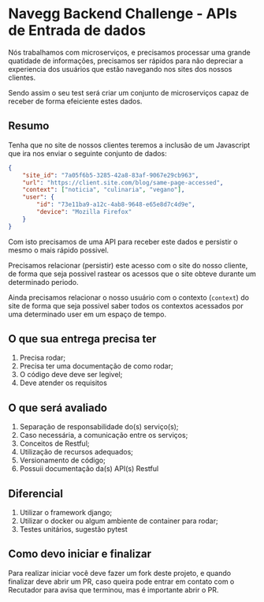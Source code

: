 # Navegg Backend Challenge - APIs de Entrada de dados
Nós trabalhamos com microserviços, e precisamos processar uma grande quatidade de informações, precisamos ser rápidos para não depreciar a experiencia dos usuários que estão navegando nos sites dos nossos clientes. 

Sendo assim o seu test será criar um conjunto de microserviços capaz de receber de forma efeiciente estes dados.

## Resumo
Tenha que no site de nossos clientes teremos a inclusão de um Javascript que ira nos enviar o seguinte conjunto de dados:

```json
{
    "site_id": "7a05f6b5-3285-42a8-83af-9067e29cb963",
    "url": "https://client.site.com/blog/same-page-accessed",
    "context": ["noticia", "culinaria", "vegano"],
    "user": {
        "id": "73e11ba9-a12c-4ab8-9648-e65e8d7c4d9e",
        "device": "Mozilla Firefox"
    }
}
```

Com isto precisamos de uma API para receber este dados e persistir o mesmo o mais rápido possivel.

Precisamos relacionar (persistir) este acesso com o site do nosso cliente, de forma que seja possivel rastear os acessos que o site obteve durante um determinado periodo.

Ainda precisamos relacionar o nosso usuário com o contexto (`context`) do site de forma que seja possivel saber todos os contextos acessados por uma determinado user em um espaço de tempo.

## O que sua entrega precisa ter
1. Precisa rodar;
2. Precisa ter uma documentação de como rodar;
3. O código deve deve ser legivel;
4. Deve atender os requisitos

## O que será avaliado
 1. Separação de responsabilidade do(s) serviço(s);
 2. Caso necessária, a comunicação entre os serviços;
 3. Conceitos de Restful;
 4. Utilização de recursos adequados;
 5. Versionamento de código;
 6. Possuii documentação da(s) API(s) Restful

## Diferencial
1.  Utilizar o framework django;
2. Utilizar o docker ou algum ambiente de container para rodar;
3. Testes unitários, sugestão pytest

## Como devo iniciar e finalizar

Para realizar iniciar você deve fazer um fork deste projeto, e quando finalizar deve abrir um PR, caso queira pode entrar em contato com o Recutador para avisa que terminou, mas é importante abrir o PR.
